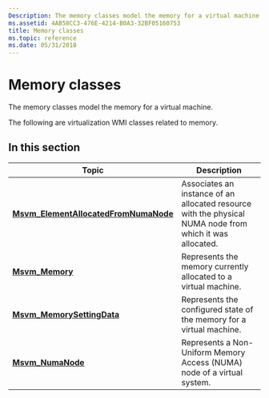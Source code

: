 ```yaml
---
Description: The memory classes model the memory for a virtual machine.
ms.assetid: 4AB58CC3-476E-4214-B0A3-32BF05160753
title: Memory classes
ms.topic: reference
ms.date: 05/31/2018
---
```


# Memory classes

The memory classes model the memory for a virtual machine.

The following are virtualization WMI classes related to memory.

## In this section



| Topic                                                                                      | Description                                                                                                         |
|--------------------------------------------------------------------------------------------|---------------------------------------------------------------------------------------------------------------------|
| [**Msvm\_ElementAllocatedFromNumaNode**](msvm-elementallocatedfromnumanode.md)<br/> | Associates an instance of an allocated resource with the physical NUMA node from which it was allocated.<br/> |
| [**Msvm\_Memory**](msvm-memory.md)<br/>                                             | Represents the memory currently allocated to a virtual machine.<br/>                                          |
| [**Msvm\_MemorySettingData**](msvm-memorysettingdata.md)<br/>                       | Represents the configured state of the memory for a virtual machine.<br/>                                     |
| [**Msvm\_NumaNode**](msvm-numanode.md)<br/>                                         | Represents a Non-Uniform Memory Access (NUMA) node of a virtual system.<br/>                                  |



 

 

 




